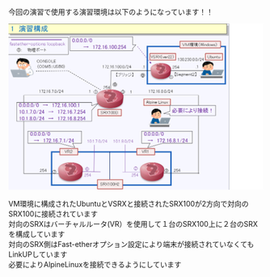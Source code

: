 今回の演習で使用する演習環境は以下のようになっています！！<br>


![Diagram](./images/Exercise-environment.jpg)<br>



VM環境に構成されたUbuntuとVSRXと接続されたSRX100が2方向で対向のSRX100に接続されています<br>
対向のSRXはバーチャルルータ(VR）を使用して１台のSRX100上に２台のSRXを構成しています<br>
対向のSRX側はFast-etherオプション設定により端末が接続されていなくてもLinkUPしています<br>
必要によりAlpineLinuxを接続できるようにしています<br>

